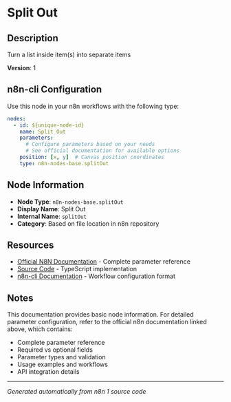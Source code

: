 # Split Out

## Description

Turn a list inside item(s) into separate items

**Version**: 1

## n8n-cli Configuration

Use this node in your n8n workflows with the following type:

```yaml
nodes:
  - id: ${unique-node-id}
    name: Split Out
    parameters:
      # Configure parameters based on your needs
      # See official documentation for available options
    position: [x, y]  # Canvas position coordinates
    type: n8n-nodes-base.splitOut
```

## Node Information

- **Node Type**: `n8n-nodes-base.splitOut`
- **Display Name**: Split Out
- **Internal Name**: `splitOut`
- **Category**: Based on file location in n8n repository

## Resources

- [Official N8N Documentation](https://docs.n8n.io/integrations/builtin/app-nodes/n8n-nodes-base.splitout/) - Complete parameter reference
- [Source Code](https://github.com/n8n-io/n8n/blob/master/packages/nodes-base/nodes/Transform/SplitOut/SplitOut.node.ts) - TypeScript implementation
- [n8n-cli Documentation](https://github.com/edenreich/n8n-cli) - Workflow configuration format

## Notes

This documentation provides basic node information. For detailed parameter configuration, 
refer to the official n8n documentation linked above, which contains:

- Complete parameter reference
- Required vs optional fields
- Parameter types and validation
- Usage examples and workflows
- API integration details

---
*Generated automatically from n8n 1 source code*

